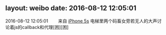 layout: weibo
date: 2016-08-12 12:05:01
---
<meta name="referrer" content="no-referrer" />

2016-08-12 12:05:01  &nbsp;&nbsp;&nbsp;&nbsp;&nbsp;&nbsp; 来自 <a href="sinaweibo://customweibosource" rel="nofollow">iPhone 5s</a>
电梯里两个码畜女旁若无人的大声讨论着js的callback和代理[困][困] ​​​
